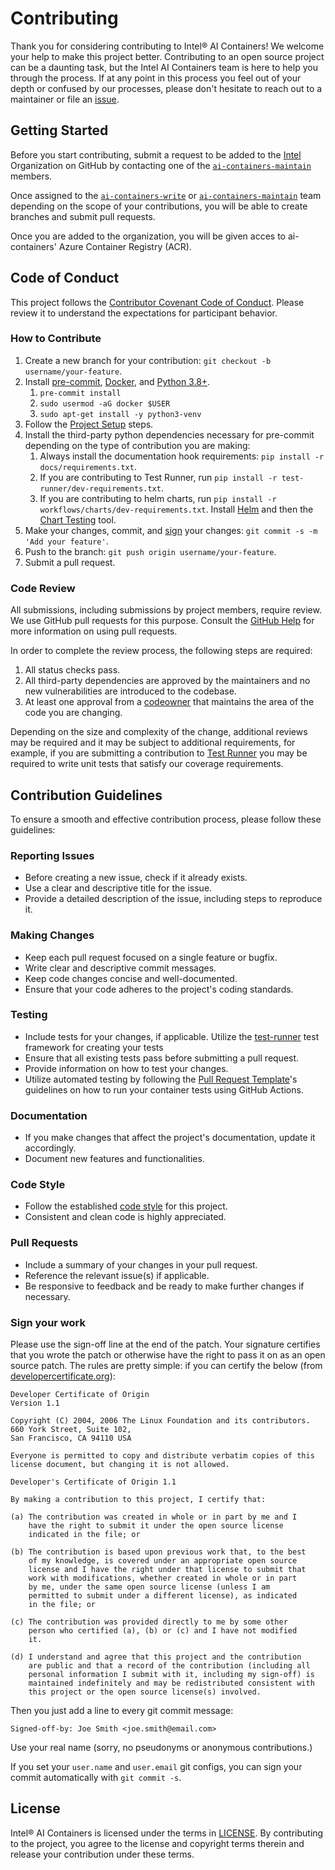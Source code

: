 # Contributing

Thank you for considering contributing to Intel® AI Containers! We welcome your help to make this project better. Contributing to an open source project can be a daunting task, but the Intel AI Containers team is here to help you through the process. If at any point in this process you feel out of your depth or confused by our processes, please don't hesitate to reach out to a maintainer or file an [issue](https://github.com/intel/ai-containers/issues).

## Getting Started

Before you start contributing, submit a request to be added to the [Intel](https://github.com/intel) Organization on GitHub by contacting one of the [`ai-containers-maintain`](https://github.com/orgs/intel/teams/ai-containers-maintain) members.

Once assigned to the [`ai-containers-write`](https://github.com/orgs/intel/teams/ai-containers-write) or [`ai-containers-maintain`](https://github.com/orgs/intel/teams/ai-containers-maintain) team depending on the scope of your contributions, you will be able to create branches and submit pull requests.

Once you are added to the organization, you will be given acces to ai-containers' Azure Container Registry (ACR).

## Code of Conduct

This project follows the [Contributor Covenant Code of Conduct](CODE_OF_CONDUCT.md). Please review it to understand the expectations for participant behavior.

### How to Contribute

1. Create a new branch for your contribution: `git checkout -b username/your-feature`.
2. Install [pre-commit](https://pre-commit.com/), [Docker](https://docs.docker.com/engine/install/), and [Python 3.8+](https://www.python.org/downloads/).
   1. `pre-commit install`
   2. `sudo usermod -aG docker $USER`
   3. `sudo apt-get install -y python3-venv`
3. Follow the [Project Setup](README.md#project-setup) steps.
4. Install the third-party python dependencies necessary for pre-commit depending on the type of contribution you are making:
   1. Always install the documentation hook requirements: `pip install -r docs/requirements.txt`.
   2. If you are contributing to Test Runner, run `pip install -r test-runner/dev-requirements.txt`.
   3. If you are contributing to helm charts, run `pip install -r workflows/charts/dev-requirements.txt`. Install [Helm](https://helm.sh/docs/intro/install/) and then the [Chart Testing](https://github.com/helm/chart-testing) tool.
5. Make your changes, commit, and [sign](#sign-your-work) your changes: `git commit -s -m 'Add your feature'`.
6. Push to the branch: `git push origin username/your-feature`.
7. Submit a pull request.

### Code Review

All submissions, including submissions by project members, require review. We use GitHub pull requests for this purpose. Consult the [GitHub Help](https://help.github.com/en/github/collaborating-with-issues-and-pull-requests/about-pull-requests) for more information on using pull requests.

In order to complete the review process, the following steps are required:

1. All status checks pass.
2. All third-party dependencies are approved by the maintainers and no new vulnerabilities are introduced to the codebase.
3. At least one approval from a [codeowner](https://github.com/intel/ai-containers/blob/main/.github/CODEOWNERS) that maintains the area of the code you are changing.

Depending on the size and complexity of the change, additional reviews may be required and it may be subject to additional requirements, for example, if you are submitting a contribution to [Test Runner](https://github.com/intel/ai-containers/tree/main/test-runner) you may be required to write unit tests that satisfy our coverage requirements.

## Contribution Guidelines

To ensure a smooth and effective contribution process, please follow these guidelines:

### Reporting Issues

- Before creating a new issue, check if it already exists.
- Use a clear and descriptive title for the issue.
- Provide a detailed description of the issue, including steps to reproduce it.

### Making Changes

- Keep each pull request focused on a single feature or bugfix.
- Write clear and descriptive commit messages.
- Keep code changes concise and well-documented.
- Ensure that your code adheres to the project's coding standards.

### Testing

- Include tests for your changes, if applicable. Utilize the [test-runner](./test-runner/README.md) test framework for creating your tests
- Ensure that all existing tests pass before submitting a pull request.
- Provide information on how to test your changes.
- Utilize automated testing by following the [Pull Request Template](./.github/pull_request_template.md)'s guidelines on how to run your container tests using GitHub Actions.

### Documentation

- If you make changes that affect the project's documentation, update it accordingly.
- Document new features and functionalities.

### Code Style

- Follow the established [code style](https://google.github.io/styleguide/pyguide.html) for this project.
- Consistent and clean code is highly appreciated.

### Pull Requests

- Include a summary of your changes in your pull request.
- Reference the relevant issue(s) if applicable.
- Be responsive to feedback and be ready to make further changes if necessary.

### Sign your work

Please use the sign-off line at the end of the patch. Your signature certifies that you wrote the patch or otherwise have the right to pass it on as an open source patch. The rules are pretty simple: if you can certify
the below (from [developercertificate.org](http://developercertificate.org/)):

```text
Developer Certificate of Origin
Version 1.1

Copyright (C) 2004, 2006 The Linux Foundation and its contributors.
660 York Street, Suite 102,
San Francisco, CA 94110 USA

Everyone is permitted to copy and distribute verbatim copies of this
license document, but changing it is not allowed.

Developer's Certificate of Origin 1.1

By making a contribution to this project, I certify that:

(a) The contribution was created in whole or in part by me and I
    have the right to submit it under the open source license
    indicated in the file; or

(b) The contribution is based upon previous work that, to the best
    of my knowledge, is covered under an appropriate open source
    license and I have the right under that license to submit that
    work with modifications, whether created in whole or in part
    by me, under the same open source license (unless I am
    permitted to submit under a different license), as indicated
    in the file; or

(c) The contribution was provided directly to me by some other
    person who certified (a), (b) or (c) and I have not modified
    it.

(d) I understand and agree that this project and the contribution
    are public and that a record of the contribution (including all
    personal information I submit with it, including my sign-off) is
    maintained indefinitely and may be redistributed consistent with
    this project or the open source license(s) involved.
```

Then you just add a line to every git commit message:

```text
Signed-off-by: Joe Smith <joe.smith@email.com>
```

Use your real name (sorry, no pseudonyms or anonymous contributions.)

If you set your `user.name` and `user.email` git configs, you can sign your
commit automatically with `git commit -s`.

## License

Intel® AI Containers is licensed under the terms in [LICENSE](./LICENSE). By contributing to the project, you agree to the license and copyright terms therein and release your contribution under these terms.
